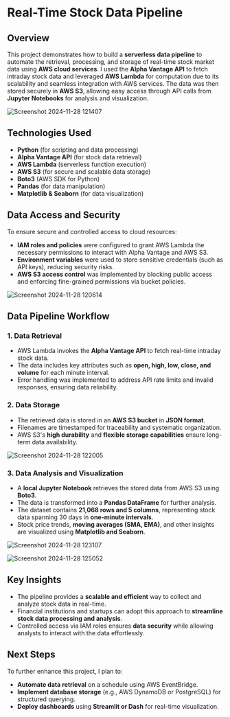 # Real-Time Stock Data Pipeline

## Overview
This project demonstrates how to build a **serverless data pipeline** to automate the retrieval, processing, and storage of real-time stock market data using **AWS cloud services**. I used the **Alpha Vantage API** to fetch intraday stock data and leveraged **AWS Lambda** for computation due to its scalability and seamless integration with AWS services. The data was then stored securely in **AWS S3**, allowing easy access through API calls from **Jupyter Notebooks** for analysis and visualization.

![Screenshot 2024-11-28 121407](https://github.com/user-attachments/assets/e7236437-beac-447d-84df-1c207fbdb51f)

## Technologies Used
- **Python** (for scripting and data processing)
- **Alpha Vantage API** (for stock data retrieval)
- **AWS Lambda** (serverless function execution)
- **AWS S3** (for secure and scalable data storage)
- **Boto3** (AWS SDK for Python)
- **Pandas** (for data manipulation)
- **Matplotlib & Seaborn** (for data visualization)

## Data Access and Security
To ensure secure and controlled access to cloud resources:
- **IAM roles and policies** were configured to grant AWS Lambda the necessary permissions to interact with Alpha Vantage and AWS S3.
- **Environment variables** were used to store sensitive credentials (such as API keys), reducing security risks.
- **AWS S3 access control** was implemented by blocking public access and enforcing fine-grained permissions via bucket policies.

![Screenshot 2024-11-28 120614](https://github.com/user-attachments/assets/406b02b7-e2bb-483b-be86-ecf613ccc144)

## Data Pipeline Workflow
### 1. Data Retrieval
- AWS Lambda invokes the **Alpha Vantage API** to fetch real-time intraday stock data.
- The data includes key attributes such as **open, high, low, close, and volume** for each minute interval.
- Error handling was implemented to address API rate limits and invalid responses, ensuring data reliability.

### 2. Data Storage
- The retrieved data is stored in an **AWS S3 bucket** in **JSON format**.
- Filenames are timestamped for traceability and systematic organization.
- AWS S3's **high durability** and **flexible storage capabilities** ensure long-term data availability.

 ![Screenshot 2024-11-28 122005](https://github.com/user-attachments/assets/40a4980d-55a4-4b7d-9cb6-71f2301896b3)

### 3. Data Analysis and Visualization
- A **local Jupyter Notebook** retrieves the stored data from AWS S3 using **Boto3**.
- The data is transformed into a **Pandas DataFrame** for further analysis.
- The dataset contains **21,068 rows and 5 columns**, representing stock data spanning 30 days in **one-minute intervals**.
- Stock price trends, **moving averages (SMA, EMA)**, and other insights are visualized using **Matplotlib and Seaborn**.

![Screenshot 2024-11-28 123107](https://github.com/user-attachments/assets/de981c79-d822-4d80-bde8-3d93374e7bf3)


![Screenshot 2024-11-28 125052](https://github.com/user-attachments/assets/a451ef7e-8155-46ab-921a-7eec276c133c)

## Key Insights
- The pipeline provides a **scalable and efficient** way to collect and analyze stock data in real-time.
- Financial institutions and startups can adopt this approach to **streamline stock data processing and analysis**.
- Controlled access via IAM roles ensures **data security** while allowing analysts to interact with the data effortlessly.

## Next Steps
To further enhance this project, I plan to:
- **Automate data retrieval** on a schedule using AWS EventBridge.
- **Implement database storage** (e.g., AWS DynamoDB or PostgreSQL) for structured querying.
- **Deploy dashboards** using **Streamlit or Dash** for real-time visualization.
